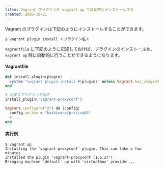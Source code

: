 ```yaml
---
title: Vagrant プラグインを vagrant up で自動的にインストールする
created: 2016-10-21
---
```


Vagrant のプラグインは下記のようにインストールすることができます。

```
$ vagrant plugin install ＜プラグイン名＞
```

`Vagrantfile` に下記のように記述しておけば、プラグインのインストールを、`vagrant up` 時に自動的に行うことができるようになります。

#### Vagrantfile

```ruby
def install_plugin(plugin)
  system "vagrant plugin install #{plugin}" unless Vagrant.has_plugin? plugin
end

# 必要なプラグインを指定
install_plugin('vagrant-proxyconf')

Vagrant.configure("2") do |config|
  config.vm.box = "hashicorp/precise64"
  # ...
end
```

#### 実行例

```
$ vagrant up
Installing the 'vagrant-proxyconf' plugin. This can take a few minutes...
Installed the plugin 'vagrant-proxyconf (1.5.2)'!
Bringing machine 'default' up with 'virtualbox' provider...
```

